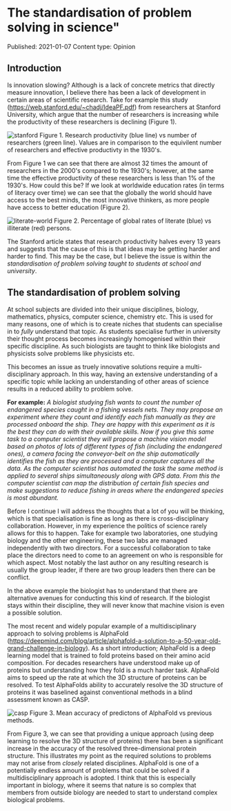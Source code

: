 
# The standardisation of problem solving in science"
Published: 2021-01-07 Content type: Opinion 

## Introduction

Is innovation slowing? Although is a lack of concrete metrics that directly measure innovation, I believe there has been a lack of development in certain areas of scientific research. Take for example this study (https://web.stanford.edu/~chadj/IdeaPF.pdf) from researchers at Stanford University, which argue that the number of researchers is increasing while the productivity of these researchers is declining (Figure 1).

![stanford](/imgs/Stanfordresearch.png)
Figure 1. Research productivity (blue line) vs number of researchers (green line). Values are in comparison to the equivilent number of researchers and effective productivty in the 1930's.

From Figure 1 we can see that there are almost 32 times the amount of researchers in the 2000's compared to the 1930's; however, at the same time the effective productivity of these researchers is less than 1% of the 1930's. How could this be? If we look at worldwide education rates (in terms of literacy over time) we can see that the globally the world should have access to the best minds, the most innovative thinkers, as more people have access to better education (Figure 2).

![literate-world](/imgs/literate-world-population.png)
Figure 2. Percentage of global rates of literate (blue) vs illiterate (red) persons.

The Stanford article states that research productivity halves every 13 years and suggests that the cause of this is that ideas may be getting harder and harder to find. This may be the case, but I believe the issue is within the *standardisation of problem solving taught to students at school and university*. 

## The standardisation of problem solving 

At school subjects are divided into their unique disciplines, biology, mathematics, physics, computer science, chemistry etc. This is used for many reasons, one of which is to create niches that students can specialise in to *fully* understand that topic. As students specialise further in university their thought process becomes increasingly homogenised within their specific discipline. As such biologists are taught to think like biologists and physicists solve problems like physicists etc. 

This becomes an issue as truely innovative solutions require a multi-disciplinary approach. In this way, having an extensive understanding of a specific topic while lacking an understanding of other areas of science results in a reduced ability to problem solve.

**For example:**
*A biologist studying fish wants to count the number of endangered species caught in a fishing vessels nets. They may propose an experiment where they count and identify each fish manually as they are processed onboard the ship. They are happy with this experiment as it is the best they can do with their available skills. Now if you give this same task to a computer scientist they will propose a machine vision model based on photos of lots of different types of fish (including the endangered ones), a camera facing the conveyor-belt on the ship automatically identifies the fish as they are processed and a computer captures all the data. As the computer scientist has automated the task the same method is applied to several ships simultaneously along with GPS data. From this the computer scientist can map the distribution of certain fish species and make suggestions to reduce fishing in areas where the endangered species is most abundant.*

Before I continue I will address the thoughts that a lot of you will be thinking, which is that specialisation is fine as long as there is cross-disciplinary collaboration. However, in my experience the politics of science rarely allows for this to happen. Take for example two laboratories, one studying biology and the other engineering, these two labs are managed independently with two directors. For a successful collaboration to take place the directors need to come to an agreement on who is responsible for which aspect. Most notably the last author on any resulting research is usually the group leader, if there are two group leaders then there can be conflict. 

In the above example the biologist has to understand that there are alternative avenues for conducting this kind of research. If the biologist stays within their discipline, they will never know that machine vision is even a possible solution. 

The most recent and widely popular example of a multidisciplinary approach to solving problems is AlphaFold (https://deepmind.com/blog/article/alphafold-a-solution-to-a-50-year-old-grand-challenge-in-biology). As a short introduction; AlphaFold is a deep learning model that is trained to fold proteins based on their amino acid composition. For decades researchers have understood make up of proteins but understanding how they fold is a much harder task. AlphaFold aims to speed up the rate at which the 3D structure of proteins can be resolved. To test AlphaFolds ability to accurately resolve the 3D structure of proteins it was baselined against conventional methods in a blind assessment known as CASP. 

![casp](/imgs/CASP.png)
Figure 3. Mean accuracy of predictons of AlphaFold vs previous methods. 

From Figure 3, we can see that providing a unique approach (using deep learning to resolve the 3D structure of proteins) there has been a significant increase in the accuracy of the resolved three-dimensional protein structure. This illustrates my point as the required solutions to problems may not arise from *closely* related disciplines. AlphaFold is one of a potentially endless amount of problems that could be solved if a multidisciplinary approach is adopted. I think that this is especially important in biology, where it seems that nature is so complex that members from outside biology are needed to start to understand complex biological problems. 































